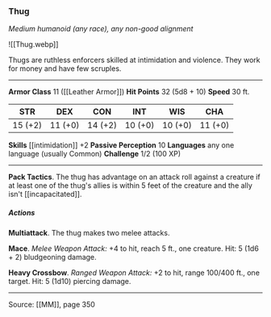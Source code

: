 ### Thug
_Medium humanoid (any race), any non-good alignment_

![[Thug.webp]]

Thugs are ruthless enforcers skilled at intimidation and violence. They work for money and have few scruples.





---

**Armor Class** 11 ([[Leather Armor]])
**Hit Points** 32 (5d8 + 10)
**Speed** 30 ft.

| STR     | DEX     | CON     | INT     | WIS     | CHA     |
|---------|---------|---------|---------|---------|---------|
| 15 (+2) | 11 (+0) | 14 (+2) | 10 (+0) | 10 (+0) | 11 (+0) |

**Skills** [[intimidation]] +2
**Passive Perception** 10
**Languages** any one language (usually Common)
**Challenge** 1/2 (100 XP)

---

**Pack Tactics**. The thug has advantage on an attack roll against a creature if at least one of the thug's allies is within 5 feet of the creature and the ally isn't [[incapacitated]].

##### Actions
**Multiattack**. The thug makes two melee attacks.

**Mace**. _Melee Weapon Attack:_ +4 to hit, reach 5 ft., one creature. Hit: 5 (1d6 + 2) bludgeoning damage.

**Heavy Crossbow**. _Ranged Weapon Attack:_ +2 to hit, range 100/400 ft., one target. Hit: 5 (1d10) piercing damage.


---

Source: [[MM]], page 350